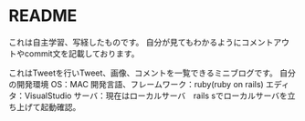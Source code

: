 # README

これは自主学習、写経したものです。
自分が見てもわかるようにコメントアウトやcommit文を記載しております。

これはTweetを行いTweet、画像、コメントを一覧できるミニブログです。
自分の開発環境
OS：MAC
開発言語、フレームワーク：ruby(ruby on rails)
エディタ：VisualStudio
サーバ：現在はローカルサーバ　rails sでローカルサーバを立ち上げて起動確認。